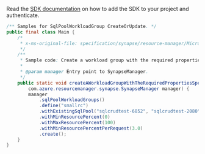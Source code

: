 Read the [SDK documentation](https://github.com/Azure/azure-sdk-for-java/blob/azure-resourcemanager-synapse_1.0.0-beta.5/sdk/synapse/azure-resourcemanager-synapse/README.md) on how to add the SDK to your project and authenticate.

```java
/** Samples for SqlPoolWorkloadGroup CreateOrUpdate. */
public final class Main {
    /*
     * x-ms-original-file: specification/synapse/resource-manager/Microsoft.Synapse/stable/2021-06-01/examples/CreateOrUpdateSqlPoolWorkloadGroupMin.json
     */
    /**
     * Sample code: Create a workload group with the required properties specified.
     *
     * @param manager Entry point to SynapseManager.
     */
    public static void createAWorkloadGroupWithTheRequiredPropertiesSpecified(
        com.azure.resourcemanager.synapse.SynapseManager manager) {
        manager
            .sqlPoolWorkloadGroups()
            .define("smallrc")
            .withExistingSqlPool("sqlcrudtest-6852", "sqlcrudtest-2080", "sqlcrudtest-9187")
            .withMinResourcePercent(0)
            .withMaxResourcePercent(100)
            .withMinResourcePercentPerRequest(3.0)
            .create();
    }
}
```
